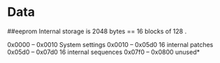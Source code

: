 # Data

##eeprom
Internal storage is 2048 bytes == 16 blocks of 128 .

  0x0000 – 0x0010  System settings
  0x0010 – 0x05d0  16 internal patches
  0x05d0 – 0x07d0  16 internal sequences
  0x07f0 – 0x0800    unused*

